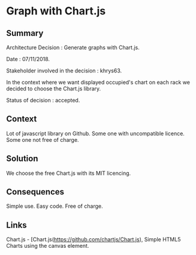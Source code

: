 # Graph with Chart.js

## Summary

Architecture Decision : Generate graphs with Chart.js.

Date : 07/11/2018.

Stakeholder involved in the decision : khrys63.

In the context where we want displayed occupied's chart on each rack we decided to choose the Chart.js library.

Status of decision : accepted.

## Context

Lot of javascript library on Github.
Some one with uncompatible licence.
Some one not free of charge.

## Solution 

We choose the free Chart.js with its MIT licencing.

## Consequences

Simple use.
Easy code.
Free of charge.

## Links

Chart.js - [Chart.js(https://github.com/chartjs/Chart.js), Simple HTML5 Charts using the canvas element.
